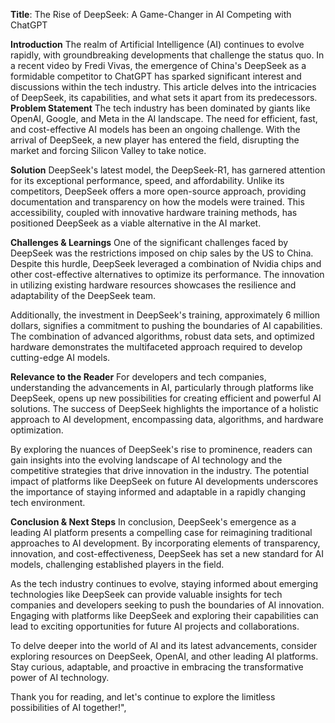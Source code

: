**Title**: The Rise of DeepSeek: A Game-Changer in AI Competing with ChatGPT

**Introduction**
The realm of Artificial Intelligence (AI) continues to evolve rapidly, with groundbreaking developments that challenge the status quo. In a recent video by Fredi Vivas, the emergence of China's DeepSeek as a formidable competitor to ChatGPT has sparked significant interest and discussions within the tech industry. This article delves into the intricacies of DeepSeek, its capabilities, and what sets it apart from its predecessors.
**Problem Statement**
The tech industry has been dominated by giants like OpenAI, Google, and Meta in the AI landscape. The need for efficient, fast, and cost-effective AI models has been an ongoing challenge. With the arrival of DeepSeek, a new player has entered the field, disrupting the market and forcing Silicon Valley to take notice.

**Solution**
DeepSeek's latest model, the DeepSeek-R1, has garnered attention for its exceptional performance, speed, and affordability. Unlike its competitors, DeepSeek offers a more open-source approach, providing documentation and transparency on how the models were trained. This accessibility, coupled with innovative hardware training methods, has positioned DeepSeek as a viable alternative in the AI market.

**Challenges & Learnings**
One of the significant challenges faced by DeepSeek was the restrictions imposed on chip sales by the US to China. Despite this hurdle, DeepSeek leveraged a combination of Nvidia chips and other cost-effective alternatives to optimize its performance. The innovation in utilizing existing hardware resources showcases the resilience and adaptability of the DeepSeek team.

Additionally, the investment in DeepSeek's training, approximately 6 million dollars, signifies a commitment to pushing the boundaries of AI capabilities. The combination of advanced algorithms, robust data sets, and optimized hardware demonstrates the multifaceted approach required to develop cutting-edge AI models.

**Relevance to the Reader**
For developers and tech companies, understanding the advancements in AI, particularly through platforms like DeepSeek, opens up new possibilities for creating efficient and powerful AI solutions. The success of DeepSeek highlights the importance of a holistic approach to AI development, encompassing data, algorithms, and hardware optimization.

By exploring the nuances of DeepSeek's rise to prominence, readers can gain insights into the evolving landscape of AI technology and the competitive strategies that drive innovation in the industry. The potential impact of platforms like DeepSeek on future AI developments underscores the importance of staying informed and adaptable in a rapidly changing tech environment.

**Conclusion & Next Steps**
In conclusion, DeepSeek's emergence as a leading AI platform presents a compelling case for reimagining traditional approaches to AI development. By incorporating elements of transparency, innovation, and cost-effectiveness, DeepSeek has set a new standard for AI models, challenging established players in the field.

As the tech industry continues to evolve, staying informed about emerging technologies like DeepSeek can provide valuable insights for tech companies and developers seeking to push the boundaries of AI innovation. Engaging with platforms like DeepSeek and exploring their capabilities can lead to exciting opportunities for future AI projects and collaborations.

To delve deeper into the world of AI and its latest advancements, consider exploring resources on DeepSeek, OpenAI, and other leading AI platforms. Stay curious, adaptable, and proactive in embracing the transformative power of AI technology.

Thank you for reading, and let's continue to explore the limitless possibilities of AI together!",